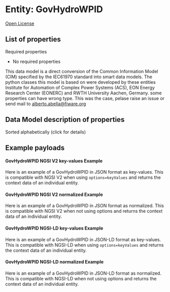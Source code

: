 Entity: GovHydroWPID  
====================  
[Open License](https://github.com/smart-data-models//dataModel.EnergyCIM/blob/master/GovHydroWPID/LICENSE.md)  

## List of properties  

Required properties  
- No required properties    
This data model is a direct conversion of the Common Information Model (CIM) specified by the IEC61970 standard into smart data models. The python classes this model is based on were developed by these entities Institute for Automation of Complex Power Systems (ACS), EON Energy Research Center (EONERC) and RWTH University Aachen, Germany. some properties can have wrong type. This was the case, pelase raise an issue or send mail to alberto.abella@fiware.org  
## Data Model description of properties  
Sorted alphabetically (click for details)  
## Example payloads    
#### GovHydroWPID NGSI V2 key-values Example    
Here is an example of a GovHydroWPID in JSON format as key-values. This is compatible with NGSI V2 when  using `options=keyValues` and returns the context data of an individual entity.  
#### GovHydroWPID NGSI V2 normalized Example    
Here is an example of a GovHydroWPID in JSON format as normalized. This is compatible with NGSI V2 when not using options and returns the context data of an individual entity.  
#### GovHydroWPID NGSI-LD key-values Example    
Here is an example of a GovHydroWPID in JSON-LD format as key-values. This is compatible with NGSI-LD when  using `options=keyValues` and returns the context data of an individual entity.  
#### GovHydroWPID NGSI-LD normalized Example    
Here is an example of a GovHydroWPID in JSON-LD format as normalized. This is compatible with NGSI-LD when not using options and returns the context data of an individual entity.  
